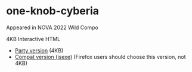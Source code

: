 # one-knob-cyberia

Appeared in NOVA 2022 Wild Compo

4KB Interactive HTML

- [Party version](https://0b5vr.github.io/one-knob-cyberia/) (4KB)
- [Compat version (jsexe)](https://0b5vr.github.io/one-knob-cyberia/jsexe.html) (Firefox users should choose this version, not 4KB)

